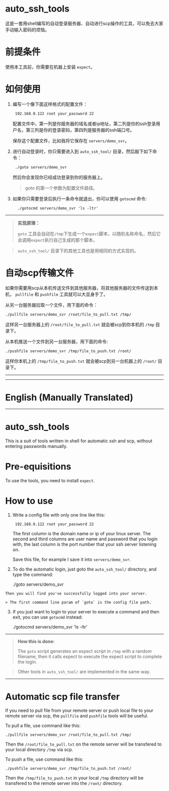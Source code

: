 # auto_ssh_tools

这是一套用shell编写的自动登录服务器、自动进行scp操作的工具，可以免去大家手动输入密码的烦恼。

# 前提条件

使用本工具前，你需要在机器上安装 `expect`。

# 如何使用

1. 编写一个像下面这样格式的配置文件：

        192.168.0.122 root your_password 22

    配置文件中，第一列是你服务器的域名或者ip地址，第二列是你的ssh登录用户名，第三列是你的登录密码，第四列是服务器的ssh端口号。
    
    保存这个配置文件，比如我将它保存在 `servers/demo_svr`。
    
2. 进行自动登录时，你只需要进入到 `auto_ssh_tool/` 目录，然后敲下如下命令：

        ./goto servers/demo_svr

    然后你会发现你已经成功登录到你的服务器上。
    
    > goto 的第一个参数为配置文件路径。

3. 如果你只需要登录后执行一条命令就退出，你可以使用 `gotocmd` 命令:
    
         ./gotocmd servers/demo_svr 'ls -ltr'

---
> **实现原理：**
> 
> `goto` 工具会自动在`/tmp`下生成一个`expect`脚本，以随机名称命名，然后它会调用`expect`执行自己生成的那个脚本。

>  `auto_ssh_tool/` 目录下的其他工具也是用相同的方式实现的。
    
# 自动scp传输文件

如果你需要用scp从本机传送文件到其他服务器，将其他服务器的文件传送到本机， `pullfile` 和 `pushfile` 工具就可以大显身手了。

从另一台服务器拉取一个文件，用下面的命令：

    ./pullfile servers/demo_svr /root/file_to_pull.txt /tmp/

这样另一台服务器上的 `/root/file_to_pull.txt` 就会被scp到你本机的 `/tmp` 目录下。

从本机推送一个文件到另一台服务器，用下面的命令:

    ./pushfile servers/demo_svr /tmp/file_to_push.txt /root/

这样你本机上的 `/tmp/file_to_push.txt` 就会被scp到另一台机器上的 `/root/` 目录下。



----

----

# English (Manually Translated)
-----

# auto_ssh_tools

This is a suit of tools written in shell for automatic ssh and scp, without entering passwords manually. 

# Pre-equisitions

To use the tools, you need to install `expect`.  

# How to use

1. Write a config file with only one line like this:

        192.168.0.122 root your_password 22

    The first column is the domain name or ip of your linux server. The second and third columns are user name and password that you login with, the last column is the port number that your ssh server listening on.
    
    Save this file, for example I save it into `servers/demo_svr`.
    
2.    To do the automatic login, just goto the `auto_ssh_tool/` directory, and type the command:

        ./goto servers/demo_svr


    Then you will find you've successfully logged into your server.

    > The first command line param of `goto` is the config file path.

3.    If you just want to login to your server to execute a command and then exit, you can use `gotocmd` instead:
    
         ./gotocmd servers/demo_svr 'ls -ltr'

---
> **How this is done:**
> 
>    The `goto` script generates an expect script in `/tmp` with a random filename,  then it calls expect to execute the  expect script to complete the login.

>    Other tools in `auto_ssh_tool/` are implemented in the same way. 
    
-----

# Automatic scp file transfer

If you need to pull file from your remote server or push local file to your remote server via scp, the `pullfile` and `pushfile` tools will be useful.

To pull a file, use command like this:

    ./pullfile servers/demo_svr /root/file_to_pull.txt /tmp/

Then the `/root/file_to_pull.txt` on the remote server will be transfered to your local directory `/tmp` via scp.

To push a file, use command like this:

    ./pushfile servers/demo_svr /tmp/file_to_push.txt /root/

Then the `/tmp/file_to_push.txt` in your local `/tmp` directory will be transfered to the remote server into the `/root/` directory.
